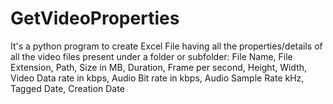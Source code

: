 # GetVideoProperties
It's a python program to create Excel File having all the properties/details of all the video files present under a folder or subfolder: File Name, File Extension, Path, Size in MB, Duration, Frame per second, Height, Width, Video Data rate in kbps, Audio Bit rate in kbps, Audio Sample Rate kHz, Tagged Date, Creation Date

